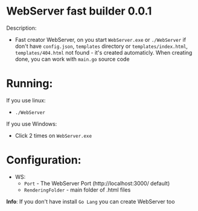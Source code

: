 # WebServer fast builder 0.0.1

Description:
- Fast creator WebServer, on you start `WebServer.exe` or `./WebServer` if don't have `config.json`, `templates` directory or `templates/index.html`, `templates/404.html` not found - it's created automaticly. When creating done, you can work with `main.go` source code

# Running:

If you use linux:
 - `./WebServer`

If you use Windows:
 - Click 2 times on `WebServer.exe`

# Configuration:
- WS:
  - `Port` - The WebServer Port (http://localhost:3000/ default)
  - `RenderingFolder` - main folder of .html files

**Info**: If you don't have install `Go Lang` you can create WebServer too
